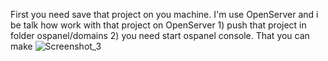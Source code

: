 First you need save that project on you machine.
I'm use OpenServer and i be talk how work with that project on OpenServer
    1) push that project in folder ospanel/domains
    2) you need start ospanel console. That you can make
    ![Screenshot_3](https://github.com/rud3nk0/Soft-ui-dashboard/assets/130237226/a6824f18-a45a-4bd8-8b2e-b261921e497d)
